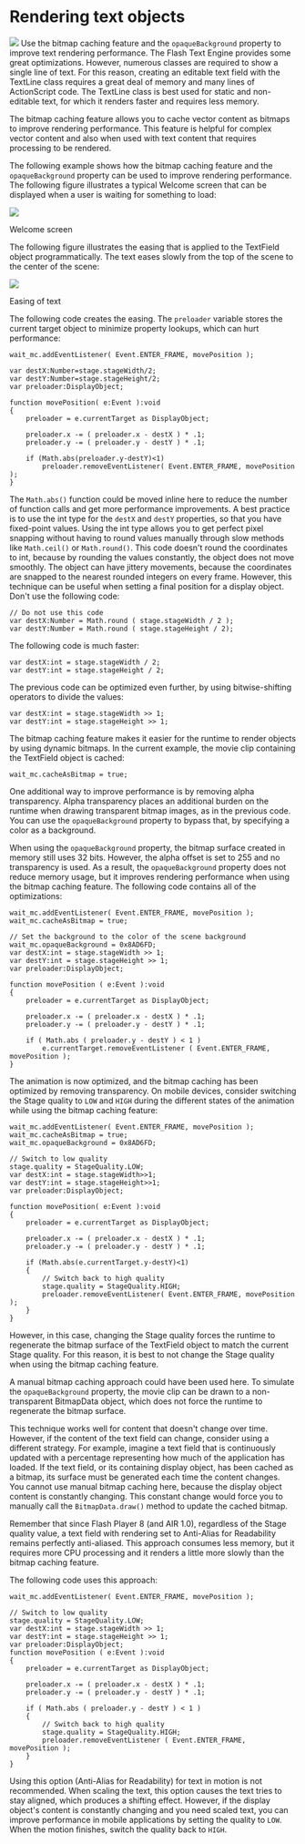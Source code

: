 # Rendering text objects

![](../img/tip_help.png) Use the bitmap caching feature and the
`opaqueBackground` property to improve text rendering performance. The Flash
Text Engine provides some great optimizations. However, numerous classes are
required to show a single line of text. For this reason, creating an editable
text field with the TextLine class requires a great deal of memory and many
lines of ActionScript code. The TextLine class is best used for static and
non-editable text, for which it renders faster and requires less memory.

The bitmap caching feature allows you to cache vector content as bitmaps to
improve rendering performance. This feature is helpful for complex vector
content and also when used with text content that requires processing to be
rendered.

The following example shows how the bitmap caching feature and the
`opaqueBackground` property can be used to improve rendering performance. The
following figure illustrates a typical Welcome screen that can be displayed when
a user is waiting for something to load:

![](../img/or_Welcomescreen_popup.png)

Welcome screen

The following figure illustrates the easing that is applied to the TextField
object programmatically. The text eases slowly from the top of the scene to the
center of the scene:

![](../img/or_easingtext_popup.png)

Easing of text

The following code creates the easing. The `preloader` variable stores the
current target object to minimize property lookups, which can hurt performance:

    wait_mc.addEventListener( Event.ENTER_FRAME, movePosition );
     
    var destX:Number=stage.stageWidth/2;
    var destY:Number=stage.stageHeight/2;
    var preloader:DisplayObject;
     
    function movePosition( e:Event ):void
    {
    	preloader = e.currentTarget as DisplayObject;

    	preloader.x -= ( preloader.x - destX ) * .1;
    	preloader.y -= ( preloader.y - destY ) * .1;

    	if (Math.abs(preloader.y-destY)<1)
    		preloader.removeEventListener( Event.ENTER_FRAME, movePosition );
    }

The `Math.abs()` function could be moved inline here to reduce the number of
function calls and get more performance improvements. A best practice is to use
the int type for the `destX` and `destY` properties, so that you have
fixed-point values. Using the int type allows you to get perfect pixel snapping
without having to round values manually through slow methods like `Math.ceil()`
or `Math.round()`. This code doesn't round the coordinates to int, because by
rounding the values constantly, the object does not move smoothly. The object
can have jittery movements, because the coordinates are snapped to the nearest
rounded integers on every frame. However, this technique can be useful when
setting a final position for a display object. Don't use the following code:

    // Do not use this code
    var destX:Number = Math.round ( stage.stageWidth / 2 );
    var destY:Number = Math.round ( stage.stageHeight / 2);

The following code is much faster:

    var destX:int = stage.stageWidth / 2;
    var destY:int = stage.stageHeight / 2;

The previous code can be optimized even further, by using bitwise-shifting
operators to divide the values:

    var destX:int = stage.stageWidth >> 1;
    var destY:int = stage.stageHeight >> 1;

The bitmap caching feature makes it easier for the runtime to render objects by
using dynamic bitmaps. In the current example, the movie clip containing the
TextField object is cached:

    wait_mc.cacheAsBitmap = true;

One additional way to improve performance is by removing alpha transparency.
Alpha transparency places an additional burden on the runtime when drawing
transparent bitmap images, as in the previous code. You can use the
`opaqueBackground` property to bypass that, by specifying a color as a
background.

When using the `opaqueBackground` property, the bitmap surface created in memory
still uses 32 bits. However, the alpha offset is set to 255 and no transparency
is used. As a result, the `opaqueBackground` property does not reduce memory
usage, but it improves rendering performance when using the bitmap caching
feature. The following code contains all of the optimizations:

    wait_mc.addEventListener( Event.ENTER_FRAME, movePosition );
    wait_mc.cacheAsBitmap = true;
     
    // Set the background to the color of the scene background
    wait_mc.opaqueBackground = 0x8AD6FD;
    var destX:int = stage.stageWidth >> 1;
    var destY:int = stage.stageHeight >> 1;
    var preloader:DisplayObject;
     
    function movePosition ( e:Event ):void
    {
    	preloader = e.currentTarget as DisplayObject;

    	preloader.x -= ( preloader.x - destX ) * .1;
    	preloader.y -= ( preloader.y - destY ) * .1;

    	if ( Math.abs ( preloader.y - destY ) < 1 )
    		e.currentTarget.removeEventListener ( Event.ENTER_FRAME, movePosition );
    }

The animation is now optimized, and the bitmap caching has been optimized by
removing transparency. On mobile devices, consider switching the Stage quality
to `LOW` and `HIGH` during the different states of the animation while using the
bitmap caching feature:

    wait_mc.addEventListener( Event.ENTER_FRAME, movePosition );
    wait_mc.cacheAsBitmap = true;
    wait_mc.opaqueBackground = 0x8AD6FD;
     
    // Switch to low quality
    stage.quality = StageQuality.LOW;
    var destX:int = stage.stageWidth>>1;
    var destY:int = stage.stageHeight>>1;
    var preloader:DisplayObject;
     
    function movePosition( e:Event ):void
    {
    	preloader = e.currentTarget as DisplayObject;

    	preloader.x -= ( preloader.x - destX ) * .1;
    	preloader.y -= ( preloader.y - destY ) * .1;

    	if (Math.abs(e.currentTarget.y-destY)<1)
    	{
    		// Switch back to high quality
    		stage.quality = StageQuality.HIGH;
    		preloader.removeEventListener( Event.ENTER_FRAME, movePosition );
    	}
    }

However, in this case, changing the Stage quality forces the runtime to
regenerate the bitmap surface of the TextField object to match the current Stage
quality. For this reason, it is best to not change the Stage quality when using
the bitmap caching feature.

A manual bitmap caching approach could have been used here. To simulate the
`opaqueBackground` property, the movie clip can be drawn to a non-transparent
BitmapData object, which does not force the runtime to regenerate the bitmap
surface.

This technique works well for content that doesn't change over time. However, if
the content of the text field can change, consider using a different strategy.
For example, imagine a text field that is continuously updated with a percentage
representing how much of the application has loaded. If the text field, or its
containing display object, has been cached as a bitmap, its surface must be
generated each time the content changes. You cannot use manual bitmap caching
here, because the display object content is constantly changing. This constant
change would force you to manually call the `BitmapData.draw()` method to update
the cached bitmap.

Remember that since Flash Player 8 (and AIR 1.0), regardless of the Stage
quality value, a text field with rendering set to Anti-Alias for Readability
remains perfectly anti-aliased. This approach consumes less memory, but it
requires more CPU processing and it renders a little more slowly than the bitmap
caching feature.

The following code uses this approach:

    wait_mc.addEventListener( Event.ENTER_FRAME, movePosition );
     
    // Switch to low quality
    stage.quality = StageQuality.LOW;
    var destX:int = stage.stageWidth >> 1;
    var destY:int = stage.stageHeight >> 1;
    var preloader:DisplayObject;
    function movePosition ( e:Event ):void
    {
    	preloader = e.currentTarget as DisplayObject;

    	preloader.x -= ( preloader.x - destX ) * .1;
    	preloader.y -= ( preloader.y - destY ) * .1;

    	if ( Math.abs ( preloader.y - destY ) < 1 )
    	{
    		// Switch back to high quality
    		stage.quality = StageQuality.HIGH;
    		preloader.removeEventListener ( Event.ENTER_FRAME, movePosition );
    	}
    }

Using this option (Anti-Alias for Readability) for text in motion is not
recommended. When scaling the text, this option causes the text tries to stay
aligned, which produces a shifting effect. However, if the display object's
content is constantly changing and you need scaled text, you can improve
performance in mobile applications by setting the quality to `LOW`. When the
motion finishes, switch the quality back to `HIGH`.
